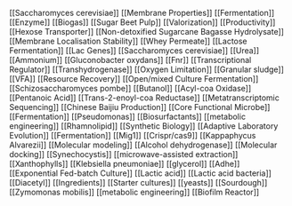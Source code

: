 [[Saccharomyces cerevisiae]]
[[Membrane Properties]]
[[Fermentation]]
[[Enzyme]]
[[Biogas]]
[[Sugar Beet Pulp]]
[[Valorization]]
[[Productivity]]
[[Hexose Transporter]]
[[Non-detoxified Sugarcane Bagasse Hydrolysate]]
[[Membrane Localisation Stability]]
[[Whey Permeate]]
[[Lactose Fermentation]]
[[Lac Genes]]
[[Saccharomyces cerevisiae]]
[[Urea]]
[[Ammonium]]
[[Gluconobacter oxydans]]
[[Fnr]]
[[Transcriptional Regulator]]
[[Transhydrogenase]]
[[Oxygen Limitation]]
[[Granular sludge]]
[[VFA]]
[[Resource Recovery]]
[[Open/mixed Culture Fermentation]]
[[Schizosaccharomyces pombe]]
[[Butanol]]
[[Acyl-coa Oxidase]]
[[Pentanoic Acid]]
[[Trans-2-enoyl-coa Reductase]]
[[Metatranscriptomic Sequencing]]
[[Chinese Baijiu Production]]
[[Core Functional Microbe]]
[[Fermentation]]
[[Pseudomonas]]
[[Biosurfactants]]
[[metabolic engineering]]
[[Rhamnolipid]]
[[Synthetic Biology]]
[[Adaptive Laboratory Evolution]]
[[Fermentation]]
[[Mig1]]
[[Crispr/cas9]]
[[Kappaphycus Alvarezii]]
[[Molecular modeling]]
[[Alcohol dehydrogenase]]
[[Molecular docking]]
[[Synechocystis]]
[[microwave-assisted extraction]]
[[Xanthophylls]]
[[Klebsiella pneumoniae]]
[[glycerol]]
[[Adhe]]
[[Exponential Fed-batch Culture]]
[[Lactic acid]]
[[Lactic acid bacteria]]
[[Diacetyl]]
[[Ingredients]]
[[Starter cultures]]
[[yeasts]]
[[Sourdough]]
[[Zymomonas mobilis]]
[[metabolic engineering]]
[[Biofilm Reactor]]
